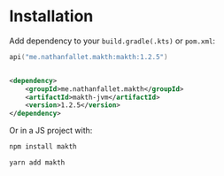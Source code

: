 # Installation

Add dependency to your `build.gradle(.kts)` or `pom.xml`:

```kotlin
api("me.nathanfallet.makth:makth:1.2.5")
```

```xml

<dependency>
    <groupId>me.nathanfallet.makth</groupId>
    <artifactId>makth-jvm</artifactId>
    <version>1.2.5</version>
</dependency>
```

Or in a JS project with:

```bash
npm install makth
```

```bash
yarn add makth
```
